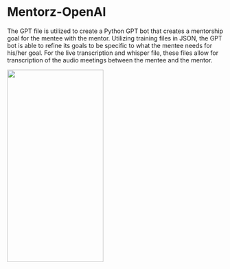 # Mentorz-OpenAI

The GPT file is utilized to create a Python GPT bot that creates a mentorship goal for the mentee with the mentor. Utilizing training files in JSON, the GPT 
bot is able to refine its goals to be specific to what the mentee needs for his/her goal. For the live transcription and whisper file, these files allow for transcription 
of the audio meetings between the mentee and the mentor.

<img src="https://github.com/efang12-stack/Mentorz-OpenAI/assets/122645724/83340885-0deb-4e6c-beb0-d93dd3f9b929" width="224" height="448">

